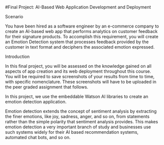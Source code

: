 #Final Project: AI-Based Web Application Development and Deployment

Scenario

You have been hired as a software engineer by an e-commerce company to create an AI-based web app that performs analytics on customer feedback for their signature products. To accomplish this requirement, you will create an 
Emotion Detection system that processes feedback provided by the customer in text format and deciphers the associated emotion expressed.

Introduction

In this final project, you will be assessed on the knowledge gained on all aspects of app creation and its web deployment throughout this course. You will be required to save screenshots of your results from time to time, with specific nomenclature. These screenshots will have to be uploaded in the peer graded assignment that follows.

In this project, we use the embeddable Watson AI libraries to create an emotion detection application.

Emotion detection extends the concept of sentiment analysis by extracting the finer emotions, like joy, sadness, anger, and so on, from statements rather than the simple polarity that sentiment analysis provides. This makes emotion detection a very important branch of study and businesses use such systems widely for their AI based recommendation systems, automated chat bots, and so on.
